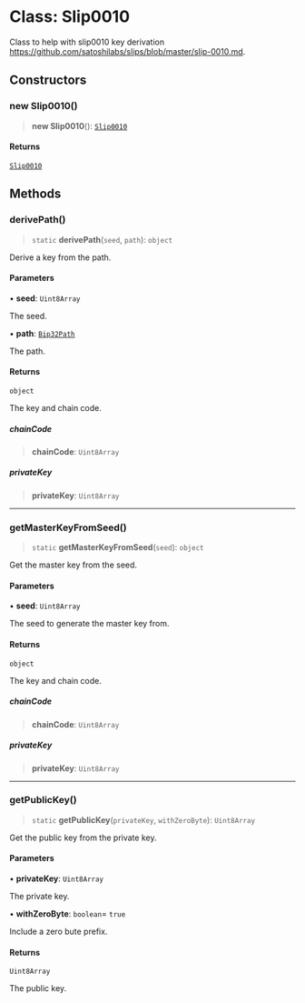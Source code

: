 # Class: Slip0010

Class to help with slip0010 key derivation
https://github.com/satoshilabs/slips/blob/master/slip-0010.md.

## Constructors

### new Slip0010()

> **new Slip0010**(): [`Slip0010`](Slip0010.md)

#### Returns

[`Slip0010`](Slip0010.md)

## Methods

### derivePath()

> `static` **derivePath**(`seed`, `path`): `object`

Derive a key from the path.

#### Parameters

• **seed**: `Uint8Array`

The seed.

• **path**: [`Bip32Path`](Bip32Path.md)

The path.

#### Returns

`object`

The key and chain code.

##### chainCode

> **chainCode**: `Uint8Array`

##### privateKey

> **privateKey**: `Uint8Array`

***

### getMasterKeyFromSeed()

> `static` **getMasterKeyFromSeed**(`seed`): `object`

Get the master key from the seed.

#### Parameters

• **seed**: `Uint8Array`

The seed to generate the master key from.

#### Returns

`object`

The key and chain code.

##### chainCode

> **chainCode**: `Uint8Array`

##### privateKey

> **privateKey**: `Uint8Array`

***

### getPublicKey()

> `static` **getPublicKey**(`privateKey`, `withZeroByte`): `Uint8Array`

Get the public key from the private key.

#### Parameters

• **privateKey**: `Uint8Array`

The private key.

• **withZeroByte**: `boolean`= `true`

Include a zero bute prefix.

#### Returns

`Uint8Array`

The public key.
